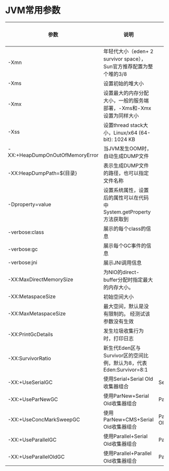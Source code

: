 # JVM常用参数

| 参数 | 说明 | 收集器 | jdk版本 |
| ---- | ---- | ---- | ---- |
| -Xmn | 年轻代大小（eden+ 2 survivor space），Sun官方推荐配置为整个堆的3/8 | | |
| -Xms | 设置初始的堆大小 | | |
| -Xmx | 设置最大的内存分配大小，一般的服务端部署，-Xms和-Xmx设置为同样大小 | | |
| -Xss | 设置thread stack大小，Linux/x64 (64-bit): 1024 KB | | |
| -XX:+HeapDumpOnOutOfMemoryError | 当JVM发生OOM时，自动生成DUMP文件 | | |
| -XX:HeapDumpPath=${目录} | 表示生成DUMP文件的路径，也可以指定文件名称 | | |
| -Dproperty=value | 设置系统属性，设置后的属性可以在代码中System.getProperty方法获取到 | | |
| -verbose:class | 展示的每个class的信息 | | |
| -verbose:gc | 展示每个GC事件的信息 | | |
| -verbose:jni | 展示JNI调用信息 | | |
| -XX:MaxDirectMemorySize | 为NIO的direct-buffer分配时指定最大的内存大小。| | |
| -XX:MetaspaceSize | 初始空间大小 | | |
| -XX:MaxMetaspaceSize | 最大空间，默认是没有限制的。 经测试该参数没有生效 | | |
| -XX:PrintGcDetails | 发生垃圾收集行为时，打印日志 | | |
| -XX:SurvivorRatio | 新生代Eden区与Survivor区的空间比例，默认为8，代表 Eden:Survivor=8:1 | | |
| -XX:+UseSerialGC | 使用Serial+Serial Old收集器组合 | Serial+Serial Old | |
| -XX:+UseParNewGC | 使用ParNew+Serial Old收集器组合 | ParNew+Serial Old | |
| -XX:+UseConcMarkSweepGC | 使用ParNew+CMS+Serial Old收集器组合 | ParNew+CMS+Serial Old | |
| -XX:+UseParallelGC | 使用Parallel+Serial Old收集器组合 | Parallel+Serial Old | |
| -XX:+UseParallelOldGC | 使用Parallel+Parallel Old收集器组合 | Parallel+Parallel Old | |


